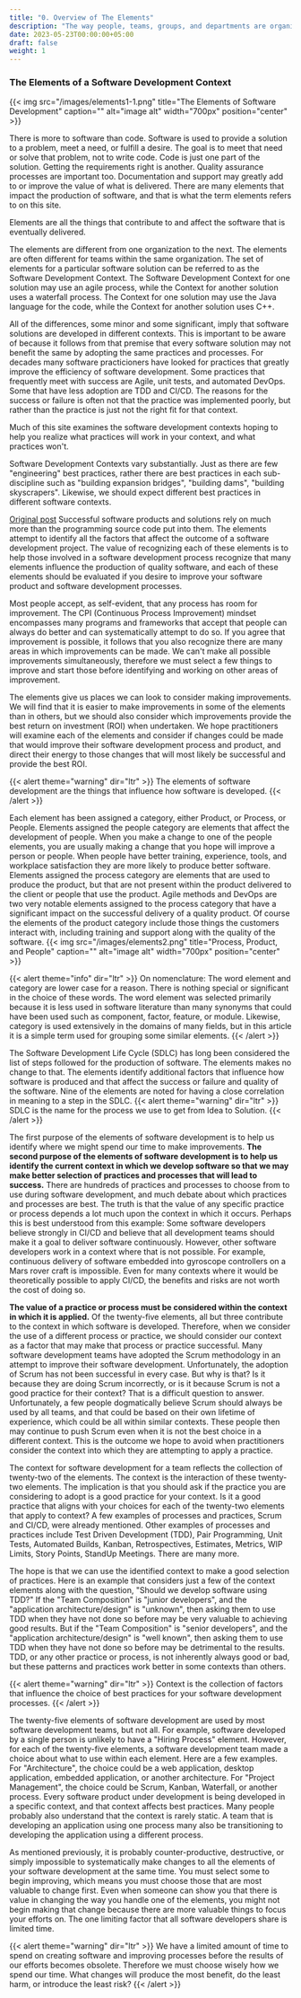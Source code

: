 ```yaml
---
title: "0. Overview of The Elements"
description: "The way people, teams, groups, and departments are organized and work together."
date: 2023-05-23T00:00:00+05:00
draft: false
weight: 1
---
```


### The Elements of a Software Development Context
{{< img src="/images/elements1-1.png" title="The Elements of Software Development" caption="" alt="image alt" width="700px" position="center" >}}

There is more to software than code.  Software is used to provide a solution to a problem, meet a need, or fulfill a desire.  The goal is to meet that need or solve that problem, not to write code.  Code is just one part of the solution.  Getting the requirements right is another.  Quality assurance processes are important too.  Documentation and support may greatly add to or improve the value of what is delivered.  There are many elements that impact the production of software, and that is what the term elements refers to on this site.  

Elements are all the things that contribute to and affect the software that is eventually delivered.  

The elements are different from one organization to the next.  The elements are often different for teams within the same organization.  The set of elements for a particular software solution can be referred to as the Software Development Context.  The Software Development Context for one solution may use an agile process, while the Context for another solution uses a waterfall process.  The Context for one solution may use the Java language for the code, while the Context for another solution uses C++.  

All of the differences, some minor and some significant, imply that software solutions are developed in different contexts.  This is important to be aware of because it follows from that premise that every software solution may not benefit the same by adopting the same practices and processes.  For decades many software practicioners have looked for practices that greatly improve the efficiency of software development.  Some practices that frequently meet with success are Agile, unit tests, and automated DevOps.  Some that have less adoption are TDD and CI/CD.  The reasons for the success or failure is often not that the practice was implemented poorly, but rather than the practice is just not the right fit for that context.

Much of this site examines the software development contexts hoping to help you realize what practices will work in your context, and what practices won't.

Software Development Contexts vary substantially.  Just as there are few "engineering" best practices, rather there are best practices in each sub-discipline such as "building expansion bridges", "building dams", "building skyscrapers".  Likewise, we should expect different best practices in different software contexts.

[Original post](https://csharpdeveloper.wordpress.com/2021/08/18/the-elements-of-software-development/)
Successful software products and solutions rely on much more than the programming source code put into them.  The elements attempt to identify all the factors that affect the outcome of a software development project.  The value of recognizing each of these elements is to help those involved in a software development process recognize that many elements influence the production of quality software, and each of these elements should be evaluated if you desire to improve your software product and software development processes.

Most people accept, as self-evident, that any process has room for improvement.  The CPI (Continuous Process Improvement) mindset encompasses many programs and frameworks that accept that people can always do better and can systematically attempt to do so.  If you agree that improvement is possible, it follows that you also recognize there are many areas in which improvements can be made.  We can't make all possible improvements simultaneously, therefore we must select a few things to improve and start those before identifying and working on other areas of improvement.

The elements give us places we can look to consider making improvements.  We will find that it is easier to make improvements in some of the elements than in others, but we should also consider which improvements provide the best return on investment (ROI) when undertaken.  We hope practitioners will examine each of the elements and consider if changes could be made that would improve their software development process and product, and direct their energy to those changes that will most likely be successful and provide the best ROI.

{{< alert theme="warning" dir="ltr" >}}
The elements of software development are the things that influence how software is developed.
{{< /alert >}}

Each element has been assigned a category, either Product, or Process, or People.  Elements assigned the people category are elements that affect the development of people.  When you make a change to one of the people elements, you are usually making a change that you hope will improve a person or people.  When people have better training, experience, tools, and workplace satisfaction they are more likely to produce better software.  Elements assigned the process category are elements that are used to produce the product, but that are not present within the product delivered to the client or people that use the product.  Agile methods and DevOps are two very notable elements assigned to the process category that have a significant impact on the successful delivery of a quality product.  Of course the elements of the product category include those things the customers interact with, including training and support along with the quality of the software.
{{< img src="/images/elements2.png" title="Process, Product, and People" caption="" alt="image alt" width="700px" position="center" >}}

{{< alert theme="info" dir="ltr" >}}
On nomenclature:  The word element and category are lower case for a reason.  There is nothing special or significant in the choice of these words.  The word element was selected primarily because it is less used in software literature than many synonyms that could have been used such as component, factor, feature, or module.  Likewise, category is used extensively in the domains of many fields, but in this article it is a simple term used for grouping some similar elements.
{{< /alert >}}


The Software Development Life Cycle (SDLC) has long been considered the list of steps followed for the production of software.  The elements makes no change to that.  The elements identify additional factors that influence how software is produced and that affect the success or failure and quality of the software.  Nine of the elements are noted for having a close correlation in meaning to a step in the SDLC.
{{< alert theme="warning" dir="ltr" >}}
SDLC is the name for the process we use to get from Idea to Solution.
{{< /alert >}}

The first purpose of the elements of software development is to help us identify where we might spend our time to make improvements.  **The second purpose of the elements of software development is to help us identify the current context in which we develop software so that we may make better selection of practices and processes that will lead to success.**  There are hundreds of practices and processes to choose from to use during software development, and much debate about which practices and processes are best.  The truth is that the value of any specific practice or process depends a lot much upon the context in which it occurs.  Perhaps this is best understood from this example:  Some software developers believe strongly in CI/CD and believe that all development teams should make it a goal to deliver software continuously.  However, other software developers work in a context where that is not possible.  For example, continuous delivery of software embedded into gyroscope controllers on a Mars rover craft is impossible.  Even for many contexts where it would be theoretically possible to apply CI/CD, the benefits and risks are not worth the cost of doing so.

**The value of a practice or process must be considered within the context in which it is applied.**  Of the twenty-five elements, all but three contribute to the context in which software is developed.  Therefore, when we consider the use of a different process or practice, we should consider our context as a factor that may make that process or practice successful.  Many software development teams have adopted the Scrum methodology in an attempt to improve their software development.  Unfortunately, the adoption of Scrum has not been successful in every case.  But why is that?  Is it because they are doing Scrum incorrectly, or is it because Scrum is not a good practice for their context?  That is a difficult question to answer.  Unfortunately, a few people dogmatically believe Scrum should always be used by all teams, and that could be based on their own lifetime of experience, which could be all within similar contexts.  These people then may continue to push Scrum even when it is not the best choice in a different context.  This is the outcome we hope to avoid when practitioners consider the context into which they are attempting to apply a practice.

The context for software development for a team reflects the collection of twenty-two of the elements.  The context is the interaction of these twenty-two elements.  The implication is that you should ask if the practice you are considering to adopt is a good practice for your context.  Is it a good practice that aligns with your choices for each of the twenty-two elements that apply to context?  A few examples of processes and practices, Scrum and CI/CD, were already mentioned.  Other examples of processes and practices include Test Driven Development (TDD), Pair Programming, Unit Tests, Automated Builds, Kanban, Retrospectives, Estimates, Metrics, WIP Limits, Story Points, StandUp Meetings.  There are many more.

The hope is that we can use the identified context to make a good selection of practices.  Here is an example that considers just a few of the context elements along with the question, "Should we develop software using TDD?"  If the "Team Composition" is "junior developers", and the "application architecture/design" is "unknown", then asking them to use TDD when they have not done so before may be very valuable to achieving good results.  But if the "Team Composition" is "senior developers", and the "application architecture/design" is "well known", then asking them to use TDD when they have not done so before may be detrimental to the results.  TDD, or any other practice or process, is not inherently always good or bad, but these patterns and practices work better in some contexts than others.

{{< alert theme="warning" dir="ltr" >}}
Context is the collection of factors that influence the choice of best practices for your software development processes.
{{< /alert >}}

The twenty-five elements of software development are used by most software development teams, but not all.  For example, software developed by a single person is unlikely to have a "Hiring Process" element.  However, for each of the twenty-five elements, a software development team made a choice about what to use within each element.  Here are a few examples.  For "Architecture", the choice could be a web application, desktop application, embedded application, or another architecture.  For "Project Management", the choice could be Scrum, Kanban, Waterfall, or another process.  Every software product under development is being developed in a specific context, and that context affects best practices.  Many people probably also understand that the context is rarely static.  A team that is developing an application using one process many also be transitioning to developing the application using a different process.

As mentioned previously, it is probably counter-productive, destructive, or simply impossible to systematically make changes to all the elements of your software development at the same time.  You must select some to begin improving, which means you must choose those that are most valuable to change first.  Even when someone can show you that there is value in changing the way you handle one of the elements, you might not begin making that change because there are more valuable things to focus your efforts on.  The one limiting factor that all software developers share is limited time.

{{< alert theme="warning" dir="ltr" >}}
We have a limited amount of time to spend on creating software and improving processes before the results of our efforts becomes obsolete.  Therefore we must choose wisely how we spend our time.  What changes will produce the most benefit, do the least harm, or introduce the least risk?
{{< /alert >}}
